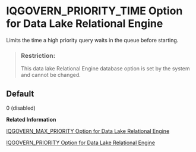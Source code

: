 <!-- loioa63a967f84f21015ba7fc9407ef812d1 -->

# IQGOVERN\_PRIORITY\_TIME Option for Data Lake Relational Engine 

Limits the time a high priority query waits in the queue before starting.



> ### Restriction:  
> This data lake Relational Engine database option is set by the system and cannot be changed.



<a name="loioa63a967f84f21015ba7fc9407ef812d1__iq_refso_642"/>

## Default

0 \(disabled\)

**Related Information**  


[IQGOVERN\_MAX\_PRIORITY Option for Data Lake Relational Engine](iqgovern-max-priority-option-for-data-lake-relational-engine-a63a36d.md "Limits the allowed IQGOVERN_PRIORITY setting.")

[IQGOVERN\_PRIORITY Option for Data Lake Relational Engine](iqgovern-priority-option-for-data-lake-relational-engine-a63a661.md "Assigns a priority to each query waiting in the -iqgovern queue.")


